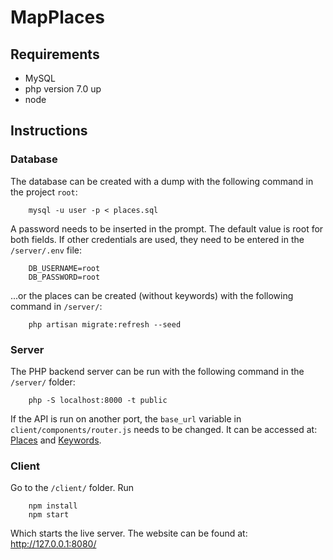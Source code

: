 # MapPlaces

## Requirements

* MySQL
* php version 7.0 up
* node

## Instructions

### Database

The database can be created with a dump with the following command in the project `root`:
```
    mysql -u user -p < places.sql
```
A password needs to be inserted in the prompt. The default value is root for both fields. If other credentials are used, they need to be entered in the `/server/.env` file:
```
    DB_USERNAME=root
    DB_PASSWORD=root
```

...or the places can be created (without keywords) with the following command in `/server/`:
```
    php artisan migrate:refresh --seed
```

### Server

The PHP backend server can be run with the following command in the `/server/` folder:

```
    php -S localhost:8000 -t public
```

If the API is run on another port, the `base_url` variable in `client/components/router.js` needs to be changed. It can be accessed at: [Places](http://localhost:8000/api/places) and [Keywords](http://localhost:8000/api/keywords).

### Client

Go to the `/client/` folder. Run

```
    npm install
    npm start
```
Which starts the live server. 
The website can be found at: http://127.0.0.1:8080/